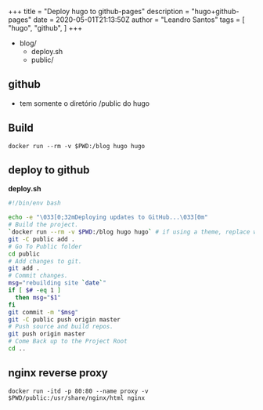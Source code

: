 +++
title = "Deploy hugo to github-pages"
description = "hugo+github-pages"
date = 2020-05-01T21:13:50Z
author = "Leandro Santos"
tags = [
    "hugo",
    "github",
]
+++

* blog/
	- deploy.sh
	- public/

## github
* tem somente o diretório /public do hugo

## Build
`docker run --rm -v $PWD:/blog hugo hugo`

## deploy to github
__deploy.sh__
```bash
#!/bin/env bash

echo -e "\033[0;32mDeploying updates to GitHub...\033[0m"
# Build the project.
`docker run --rm -v $PWD:/blog hugo hugo` # if using a theme, replace with `hugo -t <YOURTHEME>`
git -C public add .
# Go To Public folder
cd public
# Add changes to git.
git add .
# Commit changes.
msg="rebuilding site `date`"
if [ $# -eq 1 ]
  then msg="$1"
fi
git commit -m "$msg"
git -C public push origin master
# Push source and build repos.
git push origin master
# Come Back up to the Project Root
cd ..
```

## nginx reverse proxy
`docker run -itd -p 80:80 --name proxy -v $PWD/public:/usr/share/nginx/html nginx`
